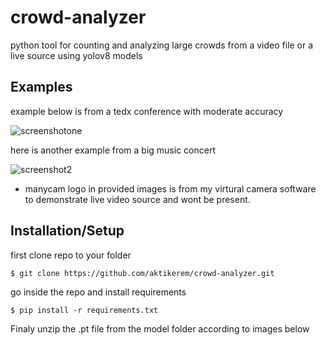 
# crowd-analyzer

python tool for counting and analyzing large crowds from a video file or a live source using yolov8 models

## Examples

example below is from a tedx conference with moderate accuracy


![screenshotone](https://github.com/aktikerem/crowd-analyzer/assets/64261277/6c8a8176-8054-4b82-89b3-934cdd428409)


here is another example from a big music concert


![screenshot2](https://github.com/aktikerem/crowd-analyzer/assets/64261277/5de1fcff-224c-4e6a-9bbf-f8384243f885)

* manycam logo in provided images is from my virtural camera software to demonstrate live video source and wont be present.


## Installation/Setup

first clone repo to your folder
```
$ git clone https://github.com/aktikerem/crowd-analyzer.git
```
go inside the repo and install requirements
```
$ pip install -r requirements.txt
```

Finaly unzip the .pt file from the model folder according to images below
